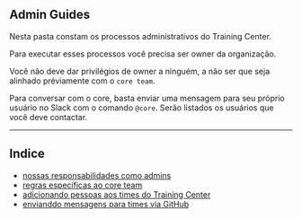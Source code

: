 ## Admin Guides

Nesta pasta constam os processos administrativos do Training Center.

Para executar esses processos você precisa ser owner da organização.

Você não deve dar privilégios de owner a ninguém, a não ser que seja alinhado préviamente com o `core team`.

Para conversar com o core, basta enviar uma mensagem para seu próprio usuário no Slack com o comando `@core`. Serão listados os usuários que você deve contactar.

---

## Indice

- [nossas responsabilidades como admins](docs/ADMINS_GUIDE.md)
- [regras específicas ao core team](docs/core_guidelines.md)
- [adicionando pessoas aos times do Training Center](docs/add-team-members.md)
- [envianddo mensagens para times via GitHub](sending-group-messages.md)

